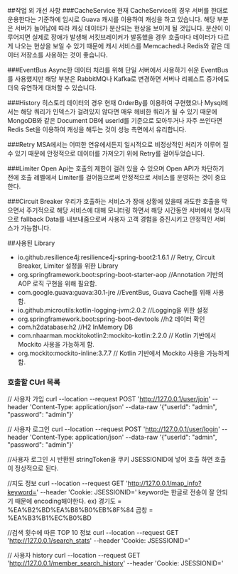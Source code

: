 ##작업 외 개선 사항
###CacheService
 현재 CacheService의 경우 서버를 한대로 운용한다는 기준하에 임시로 Guava 캐시를 이용하여 캐싱을 하고 있습니다. 해당 부분은 서버가 늘어남에 따라 캐싱 데이터가 분산되는 현상을 보이게 될 것입니다. 
 분산이 이루어지면 실제로 장애가 발생해 서킷브레이커가 발동했을 경우 호출마다 데이터가 다르게 나오는 현상을 보일 수 있기 때문에 캐시 서비스를 Memcached나 Redis와 같은 데이터 저장소를 사용하는 것이 좋습니다.  

###EventBus
 Async한 데이터 처리를 위해 단일 서버에서 사용하기 쉬운 EventBus를 사용했지만 해당 부분은 RabbitMQ나 Kafka로 변경하면 서버나 리퀘스트 증가에도 더욱 유연하게 대처할 수 있습니다.

###History 
 히스토리 데이터의 경우 현재 OrderBy를 이용하여 구현했으나 Mysql에서는 해당 쿼리가 인덱스가 걸려있지 않다면 매우 헤비한 쿼리가 될 수 있기 때문에 MongoDB와 같은 Document DB에 userId를 기준으로 모아두거나 
 자주 쓰인다면 Redis Set을 이용하여 캐싱을 해두는 것이 성능 측면에서 유리합니다. 

###Retry
MSA에서는 어떠한 연유에서든지 일시적으로 비정상적인 처리가 이루어 질 수 있기 때문에 안정적으로 데이터를 가져오기 위에 Retry를 걸어두었습니다.

###Limiter
Open Api는 호출의 제한이 걸려 있을 수 있으며 Open API가 차단하기 전에 호출 레벨에서 Limiter를 걸어둠으로써 안정적으로 서비스를 운영하는 것이 중요한다.

###Circuit Breaker
우리가 호출하는 서비스가 장애 상황에 있을때 과도한 호출을 막으면서 주기적으로 해당 서비스에 대해 모니터링 하면서 해당 시간동안 서버에서 명시적으로 fallback Data를 내보내줌으로써
사용자 고객 경험을 증진시키고 안정적인 서비스가 가능합니다.

##사용된 Library

* io.github.resilience4j:resilience4j-spring-boot2:1.6.1 // Retry, Circuit Breaker, Limiter 설정을 위한 Library
* org.springframework.boot:spring-boot-starter-aop //Annotation 기반의 AOP 로직 구현을 위해 필요함.
* com.google.guava:guava:30.1-jre //EventBus, Guava Cache를 위해 사용함.
* io.github.microutils:kotlin-logging-jvm:2.0.2 //Logging을 위한 설정
* org.springframework.boot:spring-boot-devtools //h2 데이터 확인
* com.h2database:h2 //H2 InMemory DB
* com.nhaarman.mockitokotlin2:mockito-kotlin:2.2.0 // Kotlin 기반에서 Mockito 사용을 가능하게 함.
* org.mockito:mockito-inline:3.7.7  // Kotlin 기반에서 Mockito 사용을 가능하게 함.

### 호출할 CUrl 목록
// 사용자 가입
curl --location --request POST 'http://127.0.0.1/user/join' --header 'Content-Type: application/json' --data-raw '{"userId": "admin", "password": "admin"}' 

// 사용자 로그인
curl --location --request POST 'http://127.0.0.1/user/login' --header 'Content-Type: application/json' --data-raw '{"userId": "admin", "password": "admin"}' 

//사용자 로그인 시 반환된 stringToken을 쿠키 JSESSIONID에 넣어 호출 하면 호출이 정상적으로 된다.

//지도 정보
curl --location --request GET 'http://127.0.0.1/map_info?keyword=' --header 'Cookie: JSESSIONID=' 
keyword는 한글로 전송이 잘 안되기 때문에 encoding해야한다. ex)
경기도 = %EA%B2%BD%EA%B8%B0%EB%8F%84
곱창 = %EA%B3%B1%EC%B0%BD

//검색 횟수에 따른 TOP 10 정보
curl --location --request GET 'http://127.0.0.1/search_stats' --header 'Cookie: JSESSIONID=' 

// 사용자 history
curl --location --request GET 'http://127.0.0.1/member_search_history' --header 'Cookie: JSESSIONID='